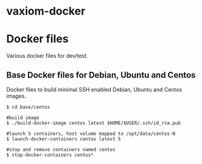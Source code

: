 vaxiom-docker
=============
# Docker files
Various docker files for dev/test.

## Base Docker files for Debian, Ubuntu and Centos
Docker files to build minimal SSH enabled Debian, Ubuntu and Centos images.

    $ cd base/centos

    #build image
    $ ./build-docker-image centos latest $HOME/$USER/.ssh/id_rsa.pub

    #launch 5 containers, host volume mapped to /opt/data/centos-N
    $ launch-docker-containers centos latest 5

    #stop and remove containers named centos
    $ stop-docker-containers centos*

